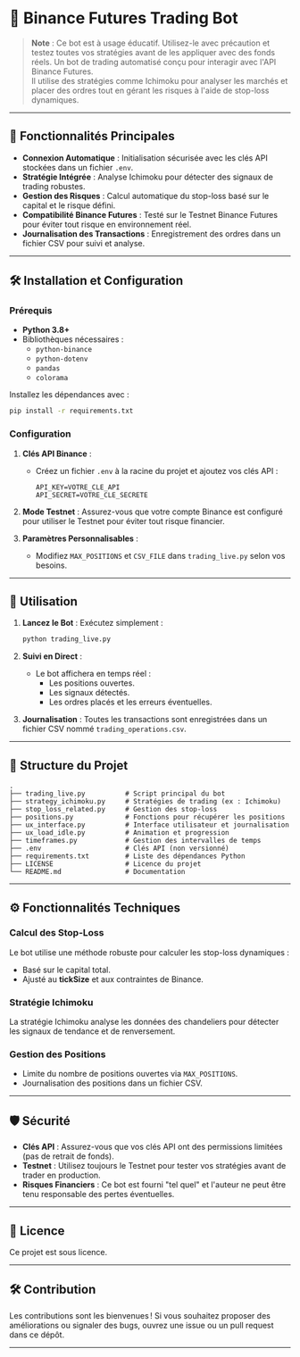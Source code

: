 
# 🚀 Binance Futures Trading Bot
> **Note** : Ce bot est à usage éducatif. Utilisez-le avec précaution et testez toutes vos stratégies avant de les appliquer avec des fonds réels.
Un bot de trading automatisé conçu pour interagir avec l'API Binance Futures.  
Il utilise des stratégies comme Ichimoku pour analyser les marchés et placer des ordres tout en gérant les risques à l'aide de stop-loss dynamiques.  

---

## 🌟 Fonctionnalités Principales

- **Connexion Automatique** : Initialisation sécurisée avec les clés API stockées dans un fichier `.env`.  
- **Stratégie Intégrée** : Analyse Ichimoku pour détecter des signaux de trading robustes.  
- **Gestion des Risques** : Calcul automatique du stop-loss basé sur le capital et le risque défini.  
- **Compatibilité Binance Futures** : Testé sur le Testnet Binance Futures pour éviter tout risque en environnement réel.  
- **Journalisation des Transactions** : Enregistrement des ordres dans un fichier CSV pour suivi et analyse.

---

## 🛠️ Installation et Configuration

### Prérequis

- **Python 3.8+**
- Bibliothèques nécessaires :
  - `python-binance`
  - `python-dotenv`
  - `pandas`
  - `colorama`

Installez les dépendances avec :
```bash
pip install -r requirements.txt
```

### Configuration

1. **Clés API Binance** :
   - Créez un fichier `.env` à la racine du projet et ajoutez vos clés API :
     ```plaintext
     API_KEY=VOTRE_CLE_API
     API_SECRET=VOTRE_CLE_SECRETE
     ```

2. **Mode Testnet** :
   Assurez-vous que votre compte Binance est configuré pour utiliser le Testnet pour éviter tout risque financier.

3. **Paramètres Personnalisables** :
   - Modifiez `MAX_POSITIONS` et `CSV_FILE` dans `trading_live.py` selon vos besoins.

---

## 🚀 Utilisation

1. **Lancez le Bot** :
   Exécutez simplement :
   ```bash
   python trading_live.py
   ```

2. **Suivi en Direct** :
   - Le bot affichera en temps réel :
     - Les positions ouvertes.
     - Les signaux détectés.
     - Les ordres placés et les erreurs éventuelles.

3. **Journalisation** :
   Toutes les transactions sont enregistrées dans un fichier CSV nommé `trading_operations.csv`.

---

## 🧩 Structure du Projet

```plaintext
.
├── trading_live.py          # Script principal du bot
├── strategy_ichimoku.py     # Stratégies de trading (ex : Ichimoku)
├── stop_loss_related.py     # Gestion des stop-loss
├── positions.py             # Fonctions pour récupérer les positions
├── ux_interface.py          # Interface utilisateur et journalisation
├── ux_load_idle.py          # Animation et progression
├── timeframes.py            # Gestion des intervalles de temps
├── .env                     # Clés API (non versionné)
├── requirements.txt         # Liste des dépendances Python
├── LICENSE                  # Licence du projet
└── README.md                # Documentation
```

---

## ⚙️ Fonctionnalités Techniques

### Calcul des Stop-Loss
Le bot utilise une méthode robuste pour calculer les stop-loss dynamiques :
- Basé sur le capital total.
- Ajusté au **tickSize** et aux contraintes de Binance.

### Stratégie Ichimoku
La stratégie Ichimoku analyse les données des chandeliers pour détecter les signaux de tendance et de renversement.

### Gestion des Positions
- Limite du nombre de positions ouvertes via `MAX_POSITIONS`.
- Journalisation des positions dans un fichier CSV.

---

## 🛡️ Sécurité

- **Clés API** : Assurez-vous que vos clés API ont des permissions limitées (pas de retrait de fonds).  
- **Testnet** : Utilisez toujours le Testnet pour tester vos stratégies avant de trader en production.  
- **Risques Financiers** : Ce bot est fourni "tel quel" et l'auteur ne peut être tenu responsable des pertes éventuelles.

---

## 📜 Licence

Ce projet est sous licence.

---

## 🛠️ Contribution

Les contributions sont les bienvenues ! Si vous souhaitez proposer des améliorations ou signaler des bugs, ouvrez une issue ou un pull request dans ce dépôt.

---
